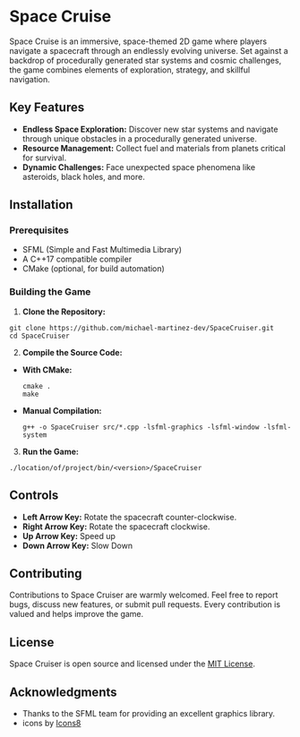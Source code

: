 # Space Cruise

Space Cruise is an immersive, space-themed 2D game where players navigate a spacecraft through an endlessly evolving universe. Set against a backdrop of procedurally generated star systems and cosmic challenges, the game combines elements of exploration, strategy, and skillful navigation.

## Key Features

- **Endless Space Exploration:** Discover new star systems and navigate through unique obstacles in a procedurally generated universe.
- **Resource Management:** Collect fuel and materials from planets critical for survival.
- **Dynamic Challenges:** Face unexpected space phenomena like asteroids, black holes, and more.

## Installation

### Prerequisites

- SFML (Simple and Fast Multimedia Library)
- A C++17 compatible compiler
- CMake (optional, for build automation)

### Building the Game

1. **Clone the Repository:**
```
git clone https://github.com/michael-martinez-dev/SpaceCruiser.git
cd SpaceCruiser
```


2. **Compile the Source Code:**
- **With CMake:**
  ```
  cmake .
  make
  ```
- **Manual Compilation:**
  ```
  g++ -o SpaceCruiser src/*.cpp -lsfml-graphics -lsfml-window -lsfml-system
  ```

3. **Run the Game:**
```
./location/of/project/bin/<version>/SpaceCruiser
```

## Controls

- **Left Arrow Key:** Rotate the spacecraft counter-clockwise.
- **Right Arrow Key:** Rotate the spacecraft clockwise.
- **Up Arrow Key:** Speed up
- **Down Arrow Key:** Slow Down

## Contributing

Contributions to Space Cruiser are warmly welcomed. Feel free to report bugs, discuss new features, or submit pull requests. Every contribution is valued and helps improve the game.

## License

Space Cruiser is open source and licensed under the [MIT License](LICENSE).

## Acknowledgments

- Thanks to the SFML team for providing an excellent graphics library.
- icons by [Icons8](icons.com)
